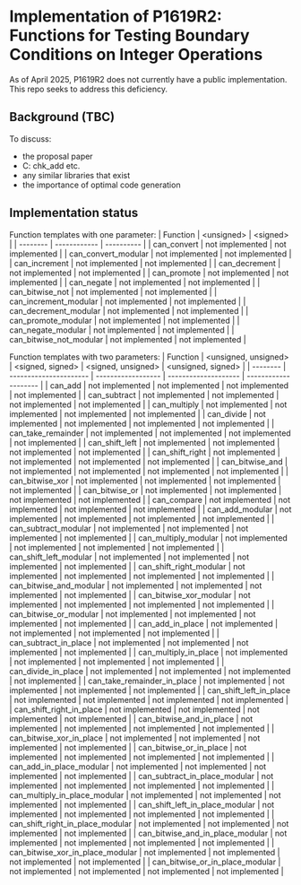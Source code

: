 # Implementation of P1619R2: Functions for Testing Boundary Conditions on Integer Operations
As of April 2025, P1619R2 does not currently have a public implementation. This repo seeks to address this deficiency.

## Background (TBC)
To discuss:
- the proposal paper
- C: chk_add etc.
- any similar libraries that exist
- the importance of optimal code generation

## Implementation status
Function templates with one parameter:
| Function | \<unsigned\> | \<signed\> | 
| -------- | ------------ | ---------- |
| can_convert | not implemented | not implemented |
| can_convert_modular | not implemented | not implemented |
| can_increment | not implemented | not implemented |
| can_decrement | not implemented | not implemented |
| can_promote | not implemented | not implemented |
| can_negate | not implemented | not implemented |
| can_bitwise_not | not implemented | not implemented |
| can_increment_modular | not implemented | not implemented |
| can_decrement_modular | not implemented | not implemented |
| can_promote_modular | not implemented | not implemented |
| can_negate_modular | not implemented | not implemented |
| can_bitwise_not_modular | not implemented | not implemented |

Function templates with two parameters:
| Function | \<unsigned, unsigned\> | \<signed, signed\> | \<signed, unsigned\> | \<unsigned, signed\> |
| -------- | ---------------------- | ------------------ | -------------------- | -------------------- |
| can_add | not implemented | not implemented | not implemented | not implemented |
| can_subtract | not implemented | not implemented | not implemented | not implemented |
| can_multiply | not implemented | not implemented | not implemented | not implemented |
| can_divide | not implemented | not implemented | not implemented | not implemented |
| can_take_remainder | not implemented | not implemented | not implemented | not implemented |
| can_shift_left | not implemented | not implemented | not implemented | not implemented |
| can_shift_right | not implemented | not implemented | not implemented | not implemented |
| can_bitwise_and | not implemented | not implemented | not implemented | not implemented |
| can_bitwise_xor | not implemented | not implemented | not implemented | not implemented |
| can_bitwise_or | not implemented | not implemented | not implemented | not implemented |
| can_compare | not implemented | not implemented | not implemented | not implemented |
| can_add_modular | not implemented | not implemented | not implemented | not implemented |
| can_subtract_modular | not implemented | not implemented | not implemented | not implemented |
| can_multiply_modular | not implemented | not implemented | not implemented | not implemented |
| can_shift_left_modular | not implemented | not implemented | not implemented | not implemented |
| can_shift_right_modular | not implemented | not implemented | not implemented | not implemented |
| can_bitwise_and_modular | not implemented | not implemented | not implemented | not implemented |
| can_bitwise_xor_modular | not implemented | not implemented | not implemented | not implemented |
| can_bitwise_or_modular | not implemented | not implemented | not implemented | not implemented |
| can_add_in_place | not implemented | not implemented | not implemented | not implemented |
| can_subtract_in_place | not implemented | not implemented | not implemented | not implemented |
| can_multiply_in_place | not implemented | not implemented | not implemented | not implemented |
| can_divide_in_place | not implemented | not implemented | not implemented | not implemented |
| can_take_remainder_in_place | not implemented | not implemented | not implemented | not implemented |
| can_shift_left_in_place | not implemented | not implemented | not implemented | not implemented |
| can_shift_right_in_place | not implemented | not implemented | not implemented | not implemented |
| can_bitwise_and_in_place | not implemented | not implemented | not implemented | not implemented |
| can_bitwise_xor_in_place | not implemented | not implemented | not implemented | not implemented |
| can_bitwise_or_in_place | not implemented | not implemented | not implemented | not implemented |
| can_add_in_place_modular | not implemented | not implemented | not implemented | not implemented |
| can_subtract_in_place_modular | not implemented | not implemented | not implemented | not implemented |
| can_multiply_in_place_modular | not implemented | not implemented | not implemented | not implemented |
| can_shift_left_in_place_modular | not implemented | not implemented | not implemented | not implemented |
| can_shift_right_in_place_modular | not implemented | not implemented | not implemented | not implemented |
| can_bitwise_and_in_place_modular | not implemented | not implemented | not implemented | not implemented |
| can_bitwise_xor_in_place_modular | not implemented | not implemented | not implemented | not implemented |
| can_bitwise_or_in_place_modular | not implemented | not implemented | not implemented | not implemented |
